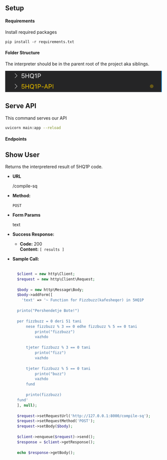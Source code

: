 ## Setup

#### Requirements

Install required packages

```
pip install -r requirements.txt
```

#### Folder Structure

The interpreter should be in the parent root of the project aka siblings.

![Folder Structure](example.png "Folder Structure")

## Serve API

This command serves our API

```bash
uvicorn main:app --reload
```

#### Endpoints

**Show User**
----
  Returns the interpretered result of 5HQ1P code.

* **URL**

  /compile-sq

* **Method:**

  `POST`
  
* **Form Params**

  text

* **Success Response:**

  * **Code:** 200 <br />
    **Content:** `[ results ]`

* **Sample Call:**

  ```php

    $client = new http\Client;
    $request = new http\Client\Request;

    $body = new http\Message\Body;
    $body->addForm([
      'text' => '~ Function for Fizzbuzz(kafesheqer) in 5HQ1P

    printo("Pershendetje Bote!")

    per fizzbuzz = 0 deri 51 tani
        nese fizzbuzz % 3 == 0 edhe fizzbuzz % 5 == 0 tani
            printo("fizzbuzz")
            vazhdo

        tjeter fizzbuzz % 3 == 0 tani
            printo("fizz")
            vazhdo

        tjeter fizzbuzz % 5 == 0 tani
            printo("buzz")
            vazhdo
        fund

        printo(fizzbuzz)
    fund'
    ], null);

    $request->setRequestUrl('http://127.0.0.1:8000/compile-sq');
    $request->setRequestMethod('POST');
    $request->setBody($body);

    $client->enqueue($request)->send();
    $response = $client->getResponse();

    echo $response->getBody();
  ```